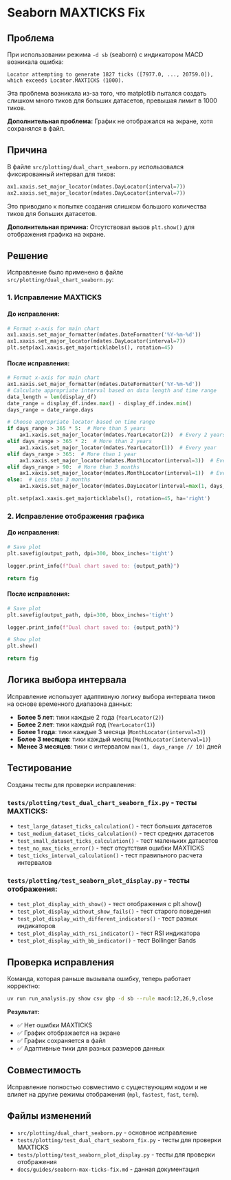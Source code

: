 # Seaborn MAXTICKS Fix

## Проблема

При использовании режима `-d sb` (seaborn) с индикатором MACD возникала ошибка:

```
Locator attempting to generate 1827 ticks ([7977.0, ..., 20759.0]), which exceeds Locator.MAXTICKS (1000).
```

Эта проблема возникала из-за того, что matplotlib пытался создать слишком много тиков для больших датасетов, превышая лимит в 1000 тиков.

**Дополнительная проблема:** График не отображался на экране, хотя сохранялся в файл.

## Причина

В файле `src/plotting/dual_chart_seaborn.py` использовался фиксированный интервал для тиков:

```python
ax1.xaxis.set_major_locator(mdates.DayLocator(interval=7))
ax2.xaxis.set_major_locator(mdates.DayLocator(interval=7))
```

Это приводило к попытке создания слишком большого количества тиков для больших датасетов.

**Дополнительная причина:** Отсутствовал вызов `plt.show()` для отображения графика на экране.

## Решение

Исправление было применено в файле `src/plotting/dual_chart_seaborn.py`:

### 1. Исправление MAXTICKS

#### До исправления:
```python
# Format x-axis for main chart
ax1.xaxis.set_major_formatter(mdates.DateFormatter('%Y-%m-%d'))
ax1.xaxis.set_major_locator(mdates.DayLocator(interval=7))
plt.setp(ax1.xaxis.get_majorticklabels(), rotation=45)
```

#### После исправления:
```python
# Format x-axis for main chart
ax1.xaxis.set_major_formatter(mdates.DateFormatter('%Y-%m-%d'))
# Calculate appropriate interval based on data length and time range
data_length = len(display_df)
date_range = display_df.index.max() - display_df.index.min()
days_range = date_range.days

# Choose appropriate locator based on time range
if days_range > 365 * 5:  # More than 5 years
    ax1.xaxis.set_major_locator(mdates.YearLocator(2))  # Every 2 years
elif days_range > 365 * 2:  # More than 2 years
    ax1.xaxis.set_major_locator(mdates.YearLocator(1))  # Every year
elif days_range > 365:  # More than 1 year
    ax1.xaxis.set_major_locator(mdates.MonthLocator(interval=3))  # Every 3 months
elif days_range > 90:  # More than 3 months
    ax1.xaxis.set_major_locator(mdates.MonthLocator(interval=1))  # Every month
else:  # Less than 3 months
    ax1.xaxis.set_major_locator(mdates.DayLocator(interval=max(1, days_range // 10)))

plt.setp(ax1.xaxis.get_majorticklabels(), rotation=45, ha='right')
```

### 2. Исправление отображения графика

#### До исправления:
```python
# Save plot
plt.savefig(output_path, dpi=300, bbox_inches='tight')

logger.print_info(f"Dual chart saved to: {output_path}")

return fig
```

#### После исправления:
```python
# Save plot
plt.savefig(output_path, dpi=300, bbox_inches='tight')

logger.print_info(f"Dual chart saved to: {output_path}")

# Show plot
plt.show()

return fig
```

## Логика выбора интервала

Исправление использует адаптивную логику выбора интервала тиков на основе временного диапазона данных:

- **Более 5 лет**: тики каждые 2 года (`YearLocator(2)`)
- **Более 2 лет**: тики каждый год (`YearLocator(1)`)
- **Более 1 года**: тики каждые 3 месяца (`MonthLocator(interval=3)`)
- **Более 3 месяцев**: тики каждый месяц (`MonthLocator(interval=1)`)
- **Менее 3 месяцев**: тики с интервалом `max(1, days_range // 10)` дней

## Тестирование

Созданы тесты для проверки исправления:

### `tests/plotting/test_dual_chart_seaborn_fix.py` - тесты MAXTICKS:
- `test_large_dataset_ticks_calculation()` - тест больших датасетов
- `test_medium_dataset_ticks_calculation()` - тест средних датасетов  
- `test_small_dataset_ticks_calculation()` - тест маленьких датасетов
- `test_no_max_ticks_error()` - тест отсутствия ошибки MAXTICKS
- `test_ticks_interval_calculation()` - тест правильного расчета интервалов

### `tests/plotting/test_seaborn_plot_display.py` - тесты отображения:
- `test_plot_display_with_show()` - тест отображения с plt.show()
- `test_plot_display_without_show_fails()` - тест старого поведения
- `test_plot_display_with_different_indicators()` - тест разных индикаторов
- `test_plot_display_with_rsi_indicator()` - тест RSI индикатора
- `test_plot_display_with_bb_indicator()` - тест Bollinger Bands

## Проверка исправления

Команда, которая раньше вызывала ошибку, теперь работает корректно:

```bash
uv run run_analysis.py show csv gbp -d sb --rule macd:12,26,9,close
```

**Результат:**
- ✅ Нет ошибки MAXTICKS
- ✅ График отображается на экране
- ✅ График сохраняется в файл
- ✅ Адаптивные тики для разных размеров данных

## Совместимость

Исправление полностью совместимо с существующим кодом и не влияет на другие режимы отображения (`mpl`, `fastest`, `fast`, `term`).

## Файлы изменений

- `src/plotting/dual_chart_seaborn.py` - основное исправление
- `tests/plotting/test_dual_chart_seaborn_fix.py` - тесты для проверки MAXTICKS
- `tests/plotting/test_seaborn_plot_display.py` - тесты для проверки отображения
- `docs/guides/seaborn-max-ticks-fix.md` - данная документация 